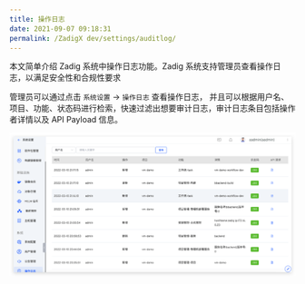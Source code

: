 ```yaml
---
title: 操作日志
date: 2021-09-07 09:18:31
permalink: /ZadigX dev/settings/auditlog/
---
```


本文简单介绍 Zadig 系统中操作日志功能。Zadig 系统支持管理员查看操作日志，以满足安全性和合规性要求

管理员可以通过点击 `系统设置` -> `操作日志` 查看操作日志，
并且可以根据用户名、项目、功能、状态码进行检索，快速过滤出想要审计日志，审计日志条目包括操作者详情以及 API Payload 信息。

![audit](./_images/audit.png)
